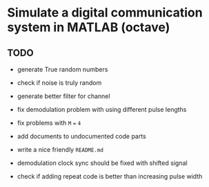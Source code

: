 # Simulate a digital communication system in MATLAB (octave)


## TODO

* generate True random numbers

* check if noise is truly random

* generate better filter for channel

* fix demodulation problem with using different pulse lengths

* fix problems with `M` `=` `4`

* add documents to undocumented code parts

* write a nice friendly `README.md`

* demodulation clock sync should be fixed with shifted signal

* check if adding repeat code is better than increasing pulse width
